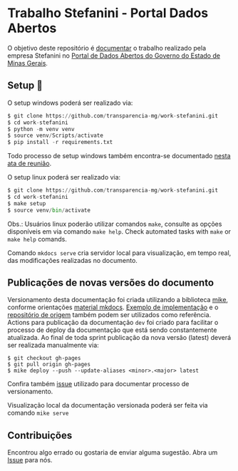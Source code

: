 Trabalho Stefanini - Portal Dados Abertos
===

O objetivo deste repositório é [documentar](https://transparencia-mg.github.io/work-stefanini/) o trabalho realizado pela empresa Stefanini no [Portal de Dados Abertos do Governo do Estado de Minas Gerais](https://dados.mg.gov.br/).

## Setup :open_book:

O setup windows poderá ser realizado via:

```Python
$ git clone https://github.com/transparencia-mg/work-stefanini.git
$ cd work-stefanini  
$ python -m venv venv
$ source venv/Scripts/activate
$ pip install -r requirements.txt
```

Todo processo de setup windows também encontra-se documentado [nesta ata de reunião](https://transparencia-mg.github.io/work-stefanini/0.2/atas_de_reuniao/20221121_configuracoes_inicial_documentacao_windows/).

O setup linux poderá ser realizado via:

```Python
$ git clone https://github.com/transparencia-mg/work-stefanini.git
$ cd work-stefanini  
$ make setup
$ source venv/bin/activate
```

Obs.: Usuários linux poderão utilizar comandos `make`, consulte as opções disponíveis em via comando `make help`.
Check automated tasks with `make` or `make help` comands.

Comando `mkdocs serve` cria servidor local para visualização, em tempo real, das modificações realizadas no documento.

## Publicações de novas versões do documento

Versionamento desta documentação foi criada utilizando a biblioteca [mike](https://github.com/jimporter/mike), conforme orientações [material mkdocs](https://squidfunk.github.io/mkdocs-material/setup/setting-up-versioning/?h=version#versioning). 
[Exemplo de implementação](https://squidfunk.github.io/mkdocs-material-example-versioning/0.3/) e o [repositório de origem](https://github.com/squidfunk/mkdocs-material-example-versioning) também podem ser utilizados como referência.
Actions para publicação da documentação `dev` foi criado para facilitar o processo de deploy da documentação que está sendo constantemente atualizada.
Ao final de toda sprint publicação da nova versão (latest) deverá ser realizada manualmente via:

```
$ git checkout gh-pages
$ git pull origin gh-pages
$ mike deploy --push --update-aliases <minor>.<major> latest
```
Confira também [issue](https://github.com/transparencia-mg/work-stefanini/issues/17) utilizado para documentar processo de versionamento.

Visualização local da documentação versionada poderá ser feita via comando `mike serve`

## Contribuições

Encontrou algo errado ou gostaria de enviar alguma sugestão. 
Abra um [Issue](https://github.com/transparencia-mg/work-stefanini/issues) para nós.